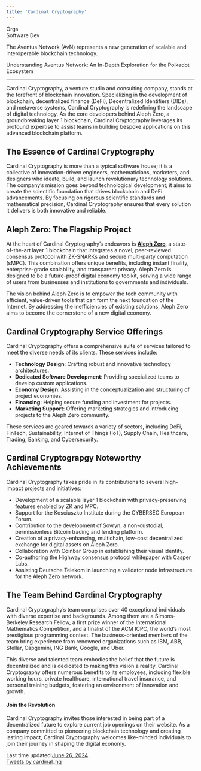 ```yaml
---
title: 'Cardinal Cryptography'
---
```

Orgs  
 Software Dev  

The Aventus Network (AvN) represents a new generation of scalable and interoperable blockchain technology.


Understanding Aventus Network: An In-Depth Exploration for the Polkadot Ecosystem  

------------------------------------------------------------------------------------

Cardinal Cryptography, a venture studio and consulting company, stands at the forefront of blockchain innovation. Specializing in the development of blockchain, decentralized finance (DeFi), Decentralized Identifiers (DIDs), and metaverse systems, Cardinal Cryptography is redefining the landscape of digital technology. As the core developers behind Aleph Zero, a groundbreaking layer 1 blockchain, Cardinal Cryptography leverages its profound expertise to assist teams in building bespoke applications on this advanced blockchain platform.

The Essence of Cardinal Cryptography
------------------------------------

Cardinal Cryptography is more than a typical software house; it is a collective of innovation-driven engineers, mathematicians, marketers, and designers who ideate, build, and launch revolutionary technology solutions. The company’s mission goes beyond technological development; it aims to create the scientific foundation that drives blockchain and DeFi advancements. By focusing on rigorous scientific standards and mathematical precision, Cardinal Cryptography ensures that every solution it delivers is both innovative and reliable.

Aleph Zero: The Flagship Project
--------------------------------

At the heart of Cardinal Cryptography’s endeavors is [**Aleph Zero**](https://dablock.com/dapps/aleph-zero/), a state-of-the-art layer 1 blockchain that integrates a novel, peer-reviewed consensus protocol with ZK-SNARKs and secure multi-party computation (sMPC). This combination offers unique benefits, including instant finality, enterprise-grade scalability, and transparent privacy. Aleph Zero is designed to be a future-proof digital economy toolkit, serving a wide range of users from businesses and institutions to governments and individuals.

The vision behind Aleph Zero is to empower the tech community with efficient, value-driven tools that can form the next foundation of the Internet. By addressing the inefficiencies of existing solutions, Aleph Zero aims to become the cornerstone of a new digital economy.

Cardinal Cryptography Service Offerings
---------------------------------------

Cardinal Cryptography offers a comprehensive suite of services tailored to meet the diverse needs of its clients. These services include:

- **Technology Design**: Crafting robust and innovative technology architectures.
- **Dedicated Software Development**: Providing specialized teams to develop custom applications.
- **Economy Design**: Assisting in the conceptualization and structuring of project economies.
- **Financing**: Helping secure funding and investment for projects.
- **Marketing Support**: Offering marketing strategies and introducing projects to the Aleph Zero community.

These services are geared towards a variety of sectors, including DeFi, FinTech, Sustainability, Internet of Things (IoT), Supply Chain, Healthcare, Trading, Banking, and Cybersecurity.

Cardinal Cryptograpgy Noteworthy Achievements
---------------------------------------------

Cardinal Cryptography takes pride in its contributions to several high-impact projects and initiatives:

- Development of a scalable layer 1 blockchain with privacy-preserving features enabled by ZK and MPC.
- Support for the Kosciuszko Institute during the CYBERSEC European Forum.
- Contribution to the development of Sovryn, a non-custodial, permissionless Bitcoin trading and lending platform.
- Creation of a privacy-enhancing, multichain, low-cost decentralized exchange for digital assets on Aleph Zero.
- Collaboration with Coinbar Group in establishing their visual identity.
- Co-authoring the Highway consensus protocol whitepaper with Casper Labs.
- Assisting Deutsche Telekom in launching a validator node infrastructure for the Aleph Zero network.

The Team Behind Cardinal Cryptography
-------------------------------------

Cardinal Cryptography’s team comprises over 40 exceptional individuals with diverse expertise and backgrounds. Among them are a Simons-Berkeley Research Fellow, a first prize winner of the International Mathematics Competition, and a finalist of the ACM ICPC, the world’s most prestigious programming contest. The business-oriented members of the team bring experience from renowned organizations such as IBM, ABB, Stellar, Capgemini, ING Bank, Google, and Uber.

This diverse and talented team embodies the belief that the future is decentralized and is dedicated to making this vision a reality. Cardinal Cryptography offers numerous benefits to its employees, including flexible working hours, private healthcare, international travel insurance, and personal training budgets, fostering an environment of innovation and growth.

#### Join the Revolution

Cardinal Cryptography invites those interested in being part of a decentralized future to explore current job openings on their website. As a company committed to pioneering blockchain technology and creating lasting impact, Cardinal Cryptography welcomes like-minded individuals to join their journey in shaping the digital economy.

 Last time updated:[June 26, 2024](https://dablock.com/ecosystem/cardinal-cryptography/)  
 [Tweets by cardinal\_hq](https://twitter.com/cardinal_hq%0A?ref_src=twsrc%5Etfw)
